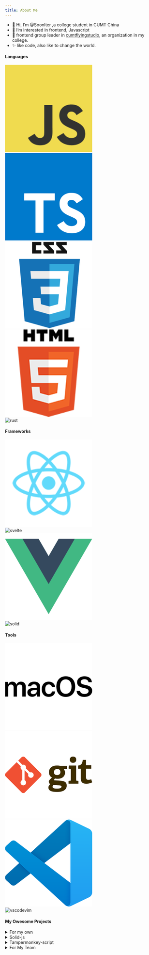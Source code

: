 ```yaml
---
title: About Me
---
```


<!-- <style>
  .list{
    @apply flex justify-start items-center m-4 gap-4;
  }
  .list section{
    display: inline;
    padding: 0 !important;
    margin: 0 !important;
  }
  section img{
    display: inline-block !important;
    width:20px !important;
    height:20px !important;
    padding:0 !important;
    margin:0 !important;
  }
  .avatar img{
    padding:0 !important;
    margin:0 !important;
  }
</style> -->

<Avatar class="avatar h-30 w-30 absolute top-10 right-2 m-0 p-0 md:right-20vw" style="padding:0;margin:0;" />

- 👋 Hi, I’m @SoonIter ,a college student in CUMT China
- 🎨 I’m interested in frontend, Javascript
- 🌱 frontend group leader in [cumtflyingstudio]("https://github.com/cumtflyingstudio"), an organization in my college.
- ✨ like code, also like to change the world.


<IconButtons onlyShowLink md:ml-20/>

#### Languages

<div class="list">
<section><img src="https://raw.githubusercontent.com/github/explore/80688e429a7d4ef2fca1e82350fe8e3517d3494d/topics/javascript/javascript.png" alt="javascript" /></section>
<section><img src="https://raw.githubusercontent.com/github/explore/80688e429a7d4ef2fca1e82350fe8e3517d3494d/topics/typescript/typescript.png" alt="typescript" /></section>
<section><img src="https://raw.githubusercontent.com/github/explore/80688e429a7d4ef2fca1e82350fe8e3517d3494d/topics/css/css.png" alt="css" /></section>
<section><img src="https://raw.githubusercontent.com/github/explore/80688e429a7d4ef2fca1e82350fe8e3517d3494d/topics/html/html.png" alt="html" /></section>
<section><img src="https://avatars.githubusercontent.com/u/5430905?s=200&v=4" alt="rust" /></section>
</div>


#### Frameworks

<div class="list">
<section><img src="https://raw.githubusercontent.com/github/explore/80688e429a7d4ef2fca1e82350fe8e3517d3494d/topics/react/react.png" alt="react" /></section>
<section><img src="https://avatars.githubusercontent.com/u/23617963?s=200&v=4" alt="svelte" /></section>
<section><img src="https://raw.githubusercontent.com/github/explore/80688e429a7d4ef2fca1e82350fe8e3517d3494d/topics/vue/vue.png" alt="vue" /></section>
<section><img src="https://avatars.githubusercontent.com/u/95326956?s=200&v=4" alt="solid" /></section>
</div>

#### Tools

<div class="list">
<section><img src="https://raw.githubusercontent.com/github/explore/80688e429a7d4ef2fca1e82350fe8e3517d3494d/topics/macos/macos.png" alt="macos" /></section>
<section><img src="https://raw.githubusercontent.com/github/explore/80688e429a7d4ef2fca1e82350fe8e3517d3494d/topics/git/git.png" alt="git" /></section>
<section><img src="https://raw.githubusercontent.com/github/explore/80688e429a7d4ef2fca1e82350fe8e3517d3494d/topics/visual-studio-code/visual-studio-code.png" alt="visual-studio-code" /></section>
<section><img src="https://raw.githubusercontent.com/VSCodeVim/Vim/master/images/icon.png" alt="vscodevim" /></section>
</div>


#### My Owesome Projects

<details>
<summary>For my own</summary>

<Project title="SoonIter/pinia-dux" link="https://github.com/SoonIter/pinia-dux" />

<Project title="SoonIter/semi-design-solid" link="https://github.com/SoonIter/semi-design-solid" />

<Project title="SoonIter/soon-cli" link="https://github.com/SoonIter/soon-cli" />

<Project title="SoonIter/type-challenges-sooniter-answers" link="https://github.com/SoonIter/type-challenges-sooniter-answers" />

</details>

<details>
<summary>Solid-js</summary>

<Project title="SoonIter/semi-design-solid" link="https://github.com/SoonIter/semi-design-solid" />

<Project title="SoonIter/solid-hookstore" link="https://github.com/SoonIter/solid-hookstore" />

<Project title="SoonIter/unplugin-svg2solid" link="https://github.com/SoonIter/unplugin-svg2solid" />
</details>

<details>

<summary>Tampermonkey-script</summary>
<Project title="cumtflyingstudio/tampermonkey-emoji-commit-github" link="https://github.com/cumtflyingstudio/tampermonkey-emoji-commit-github" />

<Project title="SoonIter/tampermonkey-removePrefix-bilibili" link="https://github.com/SoonIter/tampermonkey-removePrefix-bilibili" />

</details>


<details>
<summary>For My Team</summary>

<Project title="cumtflyingstudio/tampermonkey-emoji-commit-github" link="https://github.com/cumtflyingstudio/tampermonkey-emoji-commit-github" />

<Project title="cumtflyingstudio/qiangcaima" link="https://github.com/cumtflyingstudio/qiangcaima" />

<Project title="cumtflyingstudio/slidev-theme-flyingstudio" link="https://github.com/cumtflyingstudio/slidev-theme-flyingstudio" />

<Project title="cumtflyingstudio/github-learn-board" link="https://github.com/cumtflyingstudio/github-learn-board" />

<Project title="cumtflyingstudio/usePagination" link="https://github.com/cumtflyingstudio/usePagination" />

<Project title="SoonIter/flying-email-html-generate" link="https://github.com/SoonIter/flying-email-html-generate" />

</details>



